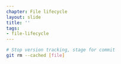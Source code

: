 ```yaml
---
chapter: File lifecycle
layout: slide
title: ''
tags:
- file-lifecycle
---
```


```bash
# Stop version tracking, stage for commit
git rm --cached [file]
```
